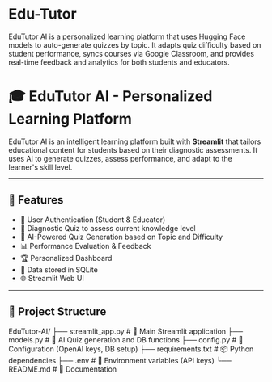 # Edu-Tutor
EduTutor AI is a personalized learning platform that uses Hugging Face models to auto-generate quizzes by topic. It adapts quiz difficulty based on student performance, syncs courses via Google Classroom, and provides real-time feedback and analytics for both students and educators.
# 🎓 EduTutor AI - Personalized Learning Platform

EduTutor AI is an intelligent learning platform built with **Streamlit** that tailors educational content for students based on their diagnostic assessments. It uses AI to generate quizzes, assess performance, and adapt to the learner's skill level.

---

## 🌟 Features

- 🔐 User Authentication (Student & Educator)
- 🧠 Diagnostic Quiz to assess current knowledge level
- 🧪 AI-Powered Quiz Generation based on Topic and Difficulty
- 📊 Performance Evaluation & Feedback
- 🏆 Personalized Dashboard
- 💾 Data stored in SQLite
- 🌐 Streamlit Web UI

---

## 📁 Project Structure
EduTutor-AI/
├── streamlit_app.py # 🎯 Main Streamlit application
├── models.py # 🧠 AI Quiz generation and DB functions
├── config.py # 🔐 Configuration (OpenAI keys, DB setup)
├── requirements.txt # 📦 Python dependencies
├── .env # 🔑 Environment variables (API keys)
└── README.md # 📘 Documentation
